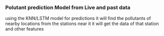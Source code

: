 ### Polutant prediction Model from Live and past data

using the KNN/LSTM model for predictions
it will find the pollutants of nearby locations from the stations near it 
it will get the data of that station and other features

